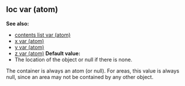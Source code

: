 ## loc var (atom)
**See also:**
+   [contents list var (atom)](/ref/atom/var/contents.md) 
+   [x var (atom)](/ref/atom/var/x.md) 
+   [y var (atom)](/ref/atom/var/y.md) 
+   [z var (atom)](/ref/atom/var/z.md) <!-- -->
**Default value:**
+   The location of the object or null if there is none.


The container is always an atom (or null). For areas, this
value is always null, since an area may not be contained by any other
object.